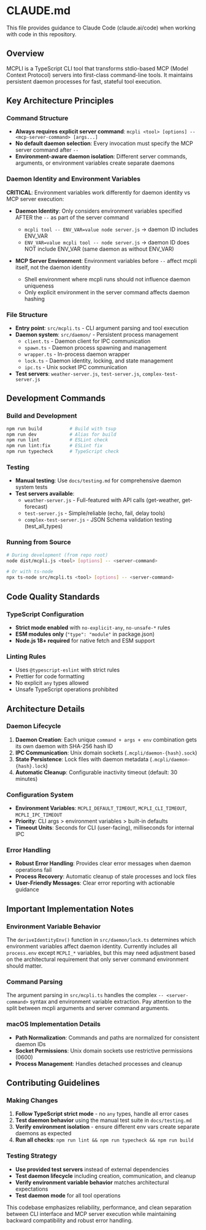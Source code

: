 # CLAUDE.md

This file provides guidance to Claude Code (claude.ai/code) when working with code in this repository.

## Overview

MCPLI is a TypeScript CLI tool that transforms stdio-based MCP (Model Context Protocol) servers into first-class command-line tools. It maintains persistent daemon processes for fast, stateful tool execution.

## Key Architecture Principles

### Command Structure
- **Always requires explicit server command**: `mcpli <tool> [options] -- <mcp-server-command> [args...]`
- **No default daemon selection**: Every invocation must specify the MCP server command after `--`
- **Environment-aware daemon isolation**: Different server commands, arguments, or environment variables create separate daemons

### Daemon Identity and Environment Variables
**CRITICAL**: Environment variables work differently for daemon identity vs MCP server execution:

- **Daemon Identity**: Only considers environment variables specified AFTER the `--` as part of the server command
  - `mcpli tool -- ENV_VAR=value node server.js` → daemon ID includes ENV_VAR
  - `ENV_VAR=value mcpli tool -- node server.js` → daemon ID does NOT include ENV_VAR (same daemon as without ENV_VAR)

- **MCP Server Environment**: Environment variables before `--` affect mcpli itself, not the daemon identity
  - Shell environment where mcpli runs should not influence daemon uniqueness
  - Only explicit environment in the server command affects daemon hashing

### File Structure
- **Entry point**: `src/mcpli.ts` - CLI argument parsing and tool execution
- **Daemon system**: `src/daemon/` - Persistent process management
  - `client.ts` - Daemon client for IPC communication
  - `spawn.ts` - Daemon process spawning and management
  - `wrapper.ts` - In-process daemon wrapper
  - `lock.ts` - Daemon identity, locking, and state management
  - `ipc.ts` - Unix socket IPC communication
- **Test servers**: `weather-server.js`, `test-server.js`, `complex-test-server.js`

## Development Commands

### Build and Development
```bash
npm run build          # Build with tsup
npm run dev            # Alias for build
npm run lint           # ESLint check
npm run lint:fix       # ESLint fix
npm run typecheck      # TypeScript check
```

### Testing
- **Manual testing**: Use `docs/testing.md` for comprehensive daemon system tests
- **Test servers available**:
  - `weather-server.js` - Full-featured with API calls (get-weather, get-forecast)
  - `test-server.js` - Simple/reliable (echo, fail, delay tools)
  - `complex-test-server.js` - JSON Schema validation testing (test_all_types)

### Running from Source
```bash
# During development (from repo root)
node dist/mcpli.js <tool> [options] -- <server-command>

# Or with ts-node
npx ts-node src/mcpli.ts <tool> [options] -- <server-command>
```

## Code Quality Standards

### TypeScript Configuration
- **Strict mode enabled** with `no-explicit-any`, `no-unsafe-*` rules
- **ESM modules only** (`"type": "module"` in package.json)
- **Node.js 18+ required** for native fetch and ESM support

### Linting Rules
- Uses `@typescript-eslint` with strict rules
- Prettier for code formatting
- No explicit `any` types allowed
- Unsafe TypeScript operations prohibited

## Architecture Details

### Daemon Lifecycle
1. **Daemon Creation**: Each unique `command + args + env` combination gets its own daemon with SHA-256 hash ID
2. **IPC Communication**: Unix domain sockets (`.mcpli/daemon-{hash}.sock`)
3. **State Persistence**: Lock files with daemon metadata (`.mcpli/daemon-{hash}.lock`)
4. **Automatic Cleanup**: Configurable inactivity timeout (default: 30 minutes)

### Configuration System
- **Environment Variables**: `MCPLI_DEFAULT_TIMEOUT`, `MCPLI_CLI_TIMEOUT`, `MCPLI_IPC_TIMEOUT`
- **Priority**: CLI args > environment variables > built-in defaults
- **Timeout Units**: Seconds for CLI (user-facing), milliseconds for internal IPC

### Error Handling
- **Robust Error Handling**: Provides clear error messages when daemon operations fail
- **Process Recovery**: Automatic cleanup of stale processes and lock files
- **User-Friendly Messages**: Clear error reporting with actionable guidance

## Important Implementation Notes

### Environment Variable Behavior
The `deriveIdentityEnv()` function in `src/daemon/lock.ts` determines which environment variables affect daemon identity. Currently includes all `process.env` except `MCPLI_*` variables, but this may need adjustment based on the architectural requirement that only server command environment should matter.

### Command Parsing
The argument parsing in `src/mcpli.ts` handles the complex `-- <server-command>` syntax and environment variable extraction. Pay attention to the split between mcpli arguments and server command arguments.

### macOS Implementation Details
- **Path Normalization**: Commands and paths are normalized for consistent daemon IDs
- **Socket Permissions**: Unix domain sockets use restrictive permissions (0600)
- **Process Management**: Handles detached processes and cleanup

## Contributing Guidelines

### Making Changes
1. **Follow TypeScript strict mode** - no `any` types, handle all error cases
2. **Test daemon behavior** using the manual test suite in `docs/testing.md`
3. **Verify environment isolation** - ensure different env vars create separate daemons as expected
4. **Run all checks**: `npm run lint && npm run typecheck && npm run build`

### Testing Strategy
- **Use provided test servers** instead of external dependencies
- **Test daemon lifecycle** including creation, communication, and cleanup
- **Verify environment variable behavior** matches architectural expectations
- **Test daemon mode** for all tool operations

This codebase emphasizes reliability, performance, and clean separation between CLI interface and MCP server execution while maintaining backward compatibility and robust error handling.